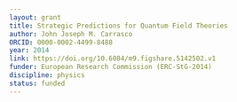```yaml
---
layout: grant
title: Strategic Predictions for Quantum Field Theories
author: John Joseph M. Carrasco
ORCID: 0000-0002-4499-8488
year: 2014
link: https://doi.org/10.6084/m9.figshare.5142502.v1
funder: European Research Commission (ERC-StG-2014)
discipline: physics
status: funded
---
```

